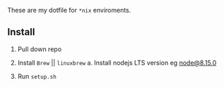 These are my dotfile for `*nix` enviroments.

## Install

1. Pull down repo
2. Install `Brew` || `linuxbrew`
 a. Install nodejs LTS version eg node@8.15.0

3. Run `setup.sh`


